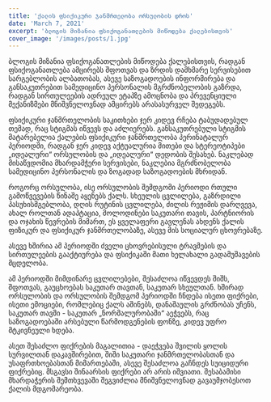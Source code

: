 ```yaml
---
title: 'ქალის ფსიქიკური ჯანმრთელობა ორსულობის დროს'
date: 'March 7, 2021'
excerpt: 'ბლოგის მიზანია ფსიქოგანათლების მიწოდება ქალებისთვის'
cover_image: '/images/posts/1.jpg'
---
```


ბლოგის მიზანია ფსიქოგანათლების მიწოდება ქალებისთვის, რადგან ფსიქოგანათლება ამცირებს შფოთვას და ზრდის დამხმარე სერვისებით სარგებლობის ალბათობას, ასევე საზოგადოების ინფორმირება  და განსაკუთრებით სამედიცინო პერსონალის მგრძნობელობის გაზრდა, რადგან სირთულეების ადრეულ ეტაპზე ამოცნობა და პრევენციული მექანიზმები მნიშვნელოვნად ამცირებს არასასურველ შედეგებს. 

ფსიქიკური ჯანმრთელობის საკითხები ჯერ კიდევ რჩება ტაბუდადებულ თემად, რაც სტიგმას იწვევს და აძლიერებს. განსაკუთრებული სტიგმის მატარებელია ქალების ფსიქიკური ჯანმრთელობა პერინატალურ პერიოდში, რადგან ჯერ კიდევ აქტუალურია მითები და სტერეოტიპები  „იდეალური“ ორსულობის და „იდეალური“ დედობის შესახებ. ნაკლებად მისაწვდომია მხარდამჭერი სერვისები, ნაკლებია მგრძნობელობა სამედიცინო პერსონალის და ზოგადად საზოგადოების მხრიდან.

როგორც ორსულობა, ისე ორსულობის შემდგომი პერიოდი რთული გამოწვევების წინაშე აყენებს ქალს. სხეულის ცვლილება, გაზრდილი პასუხისმგებლობა, დღის რუტინის ცვლილება,  ძილის რეჟიმის დარღვევა, ახალ როლთან ადაპტაცია, მოლოდინები საკუთარი თავის, პარტნიორის და ოჯახის წევრების მიმართ, ეს ყველაფერი  გავლენას ახდენს ქალის  ფიზიკურ და ფსიქიკურ ჯანმრთელობაზე, ასევე მის  სოციალურ ცხოვრებაზე.  

ასევე ხშირია ამ პერიოდში ძველი ცხოვრებისული ტრავმების და სირთულეების გააქტიურება და ფსიქიკაში მათი ხელახალი გადამუშავების მცდელობა. 

ამ პერიოდში მიმდინარე ცვლილებები, შესაძლოა იწვევდეს შიშს, შფოთვას, გაუცხოებას საკუთარ თავთან, საკუთარ სხეულთან. 
ხშირად ორსულობის და ორსულობის შემდგომ პერიოდში ჩნდება ისეთი ფიქრები, ისეთი ემოციები, რომლებიც ქალს აშინებს, დანაშაულის გრძნობას უჩენს, საკუთარ თავში - საკუთარ „ნორმალურობაში“ აეჭვებს, რაც საზოგადოებაში არსებული წარმოდგენების ფონზე, კიდევ უფრო მტკივნეული ხდება. 

ასეთ შესაძლო ფიქრების მაგალითია - დაეჭვება შვილის ყოლის სურვილთან დაკავშირებით, შიში საკუთარი ჯანმრთელობასთან და უსაფრთხოებასთან მიმართებაში,  ასევე  შესაძლოა გაჩნდეს სუიციდური ფიქრებიც. მსგავსი შინაარსის ფიქრები არ არის იშვიათი. შესაბამისი მხარდაჭერის შემთხვევაში შეგვიძლია მნიშვნელოვნად გავაუმჯობესოთ ქალის მდგომარეობა. 


